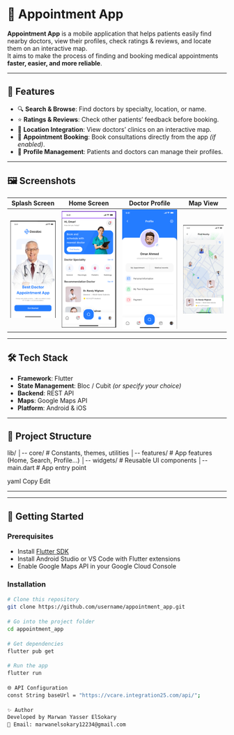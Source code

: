 # 🏥 Appointment App

**Appointment App** is a mobile application that helps patients easily find nearby doctors, view their profiles, check ratings & reviews, and locate them on an interactive map.  
It aims to make the process of finding and booking medical appointments **faster, easier, and more reliable**.

---

## 📌 Features
- 🔍 **Search & Browse**: Find doctors by specialty, location, or name.
- ⭐ **Ratings & Reviews**: Check other patients’ feedback before booking.
- 📍 **Location Integration**: View doctors’ clinics on an interactive map.
- 📅 **Appointment Booking**: Book consultations directly from the app *(if enabled)*.
- 👤 **Profile Management**: Patients and doctors can manage their profiles.

---

## 🖼️ Screenshots


| Splash Screen                      | Home Screen | Doctor Profile                      | Map View                        |
|------------------------------------|-------------|-------------------------------------|---------------------------------|
| ![Splash](assets/images/img_3.png) | ![Home](assets/images/img.png) | ![Profile](assets/images/img_1.png) | ![Map](assets/images/img_2.png) |

---

## 🛠️ Tech Stack
- **Framework**: Flutter
- **State Management**: Bloc / Cubit *(or specify your choice)*
- **Backend**: REST API
- **Maps**: Google Maps API
- **Platform**: Android & iOS

---

## 📂 Project Structure
lib/
│-- core/ # Constants, themes, utilities
│-- features/ # App features (Home, Search, Profile...)
│-- widgets/ # Reusable UI components
│-- main.dart # App entry point

yaml
Copy
Edit

---

---

## 🚀 Getting Started

### Prerequisites
- Install [Flutter SDK](https://flutter.dev/docs/get-started/install)
- Install Android Studio or VS Code with Flutter extensions
- Enable Google Maps API in your Google Cloud Console

### Installation
```bash
# Clone this repository
git clone https://github.com/username/appointment_app.git

# Go into the project folder
cd appointment_app

# Get dependencies
flutter pub get

# Run the app
flutter run

🌐 API Configuration
const String baseUrl = "https://vcare.integration25.com/api/";

✨ Author
Developed by Marwan Yasser ElSokary
📧 Email: marwanelsokary12234@gmail.com